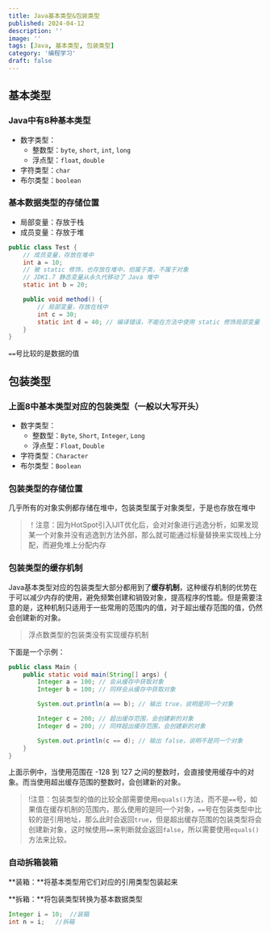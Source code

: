 ```yaml
---
title: Java基本类型&包装类型
published: 2024-04-12
description: ''
image: ''
tags: [Java, 基本类型, 包装类型]
category: '编程学习'
draft: false 
---
```


## 基本类型

### Java中有8种基本类型

- 数字类型：
  - 整数型：`byte`, `short`, `int`, `long`
  - 浮点型：`float`, `double`
- 字符类型：`char`
- 布尔类型：`boolean`

### 基本数据类型的存储位置

- 局部变量：存放于栈
- 成员变量：存放于堆

```java
public class Test {
    // 成员变量，存放在堆中
    int a = 10;
    // 被 static 修饰，也存放在堆中，但属于类，不属于对象
    // JDK1.7 静态变量从永久代移动了 Java 堆中
    static int b = 20;

    public void method() {
        // 局部变量，存放在栈中
        int c = 30;
        static int d = 40; // 编译错误，不能在方法中使用 static 修饰局部变量
    }
}
```

`==`号比较的是数据的值

## 包装类型

### 上面8中基本类型对应的包装类型（一般以大写开头）

- 数字类型：
  - 整数型：`Byte`, `Short`, `Integer`, `Long`
  - 浮点型：`Float`, `Double`
- 字符类型：`Character`
- 布尔类型：`Boolean`

### 包装类型的存储位置

几乎所有的对象实例都存储在堆中，包装类型属于对象类型，于是也存放在堆中

>！注意：因为HotSpot引入lJIT优化后，会对对象进行逃逸分析，如果发现某一个对象并没有逃逸到方法外部，那么就可能通过标量替换来实现栈上分配，而避免堆上分配内存

### 包装类型的缓存机制

Java基本类型对应的包装类型大部分都用到了**缓存机制**，这种缓存机制的优势在于可以减少内存的使用，避免频繁创建和销毁对象，提高程序的性能。但是需要注意的是，这种机制只适用于一些常用的范围内的值，对于超出缓存范围的值，仍然会创建新的对象。

>浮点数类型的包装类没有实现缓存机制

下面是一个示例：

```java
public class Main {
    public static void main(String[] args) {
        Integer a = 100; // 会从缓存中获取对象
        Integer b = 100; // 同样会从缓存中获取对象

        System.out.println(a == b); // 输出 true，说明是同一个对象

        Integer c = 200; // 超出缓存范围，会创建新的对象
        Integer d = 200; // 同样超出缓存范围，会创建新的对象

        System.out.println(c == d); // 输出 false，说明不是同一个对象
    }
}
```

上面示例中，当使用范围在 -128 到 127 之间的整数时，会直接使用缓存中的对象。而当使用超出缓存范围的整数时，会创建新的对象。

>!注意：包装类型的值的比较全部需要使用`equals()`方法，而不是`==`号，如果值在缓存机制的范围内，那么使用的是同一个对象，`==`号在包装类型中比较的是引用地址，那么此时会返回`true`，但是超出缓存范围的包装类型将会创建新对象，这时候使用`==`来判断就会返回`false`，所以需要使用`equals()`方法来比较。

### 自动拆箱装箱

**装箱：**将基本类型用它们对应的引用类型包装起来

**拆箱：**将包装类型转换为基本数据类型

```java
Integer i = 10;  //装箱
int n = i;   //拆箱
```
